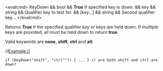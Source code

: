 \<evalcmd\> KeyDown && bool && **True** if specified key is down. && key && string && Qualifier key to test for. && \[key...\] && string && Second qualifier key... \</evalcmd\>

Returns **True** if the specified qualifier *key* or keys are held down. If multiple keys are provided, all must be held down to return **true**.

Valid keywords are **none**, **shift**, **ctrl** and **alt**.

//<Example://>

    if (KeyDown("shift", "ctrl"")) { ... } // are both shift and ctrl are down?
